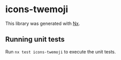 # icons-twemoji

This library was generated with [Nx](https://nx.dev).

## Running unit tests

Run `nx test icons-twemoji` to execute the unit tests.
